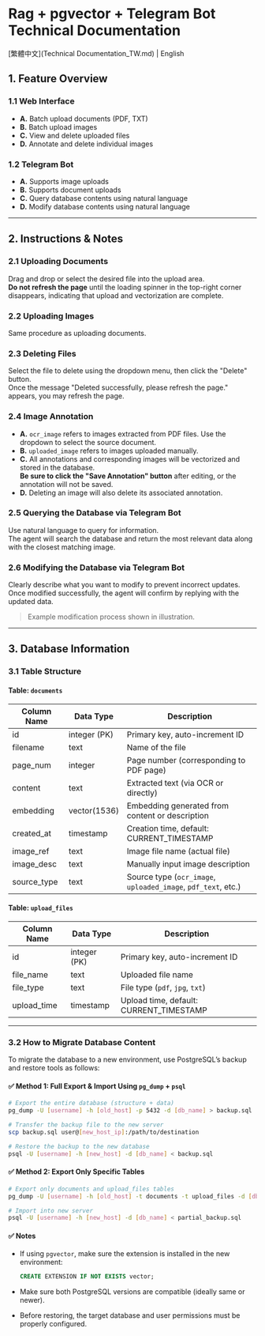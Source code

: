 # Rag + pgvector + Telegram Bot Technical Documentation

[繁體中文](Technical Documentation_TW.md) | English

## 1. Feature Overview

### 1.1 Web Interface
- **A.** Batch upload documents (PDF, TXT)  
- **B.** Batch upload images  
- **C.** View and delete uploaded files  
- **D.** Annotate and delete individual images  

### 1.2 Telegram Bot
- **A.** Supports image uploads  
- **B.** Supports document uploads  
- **C.** Query database contents using natural language  
- **D.** Modify database contents using natural language  

---

## 2. Instructions & Notes

### 2.1 Uploading Documents
Drag and drop or select the desired file into the upload area.  
**Do not refresh the page** until the loading spinner in the top-right corner disappears, indicating that upload and vectorization are complete.

### 2.2 Uploading Images
Same procedure as uploading documents.

### 2.3 Deleting Files
Select the file to delete using the dropdown menu, then click the "Delete" button.  
Once the message "Deleted successfully, please refresh the page." appears, you may refresh the page.

### 2.4 Image Annotation
- **A.** `ocr_image` refers to images extracted from PDF files. Use the dropdown to select the source document.  
- **B.** `uploaded_image` refers to images uploaded manually.  
- **C.** All annotations and corresponding images will be vectorized and stored in the database.  
  **Be sure to click the "Save Annotation" button** after editing, or the annotation will not be saved.  
- **D.** Deleting an image will also delete its associated annotation.

### 2.5 Querying the Database via Telegram Bot
Use natural language to query for information.  
The agent will search the database and return the most relevant data along with the closest matching image.

### 2.6 Modifying the Database via Telegram Bot
Clearly describe what you want to modify to prevent incorrect updates.  
Once modified successfully, the agent will confirm by replying with the updated data.

> Example modification process shown in illustration.

---

## 3. Database Information

### 3.1 Table Structure

#### Table: `documents`

| Column Name   | Data Type      | Description                                   |
|---------------|----------------|-----------------------------------------------|
| id            | integer (PK)   | Primary key, auto-increment ID                |
| filename      | text           | Name of the file                              |
| page_num      | integer        | Page number (corresponding to PDF page)       |
| content       | text           | Extracted text (via OCR or directly)          |
| embedding     | vector(1536)   | Embedding generated from content or description |
| created_at    | timestamp      | Creation time, default: CURRENT_TIMESTAMP     |
| image_ref     | text           | Image file name (actual file)                 |
| image_desc    | text           | Manually input image description              |
| source_type   | text           | Source type (`ocr_image`, `uploaded_image`, `pdf_text`, etc.) |

#### Table: `upload_files`

| Column Name   | Data Type      | Description                      |
|---------------|----------------|----------------------------------|
| id            | integer (PK)   | Primary key, auto-increment ID   |
| file_name     | text           | Uploaded file name               |
| file_type     | text           | File type (`pdf`, `jpg`, `txt`)  |
| upload_time   | timestamp      | Upload time, default: CURRENT_TIMESTAMP |

---

### 3.2 How to Migrate Database Content

To migrate the database to a new environment, use PostgreSQL’s backup and restore tools as follows:

#### ✅ Method 1: Full Export & Import Using `pg_dump` + `psql`

```bash
# Export the entire database (structure + data)
pg_dump -U [username] -h [old_host] -p 5432 -d [db_name] > backup.sql

# Transfer the backup file to the new server
scp backup.sql user@[new_host_ip]:/path/to/destination

# Restore the backup to the new database
psql -U [username] -h [new_host] -d [db_name] < backup.sql
````

#### ✅ Method 2: Export Only Specific Tables

```bash
# Export only documents and upload_files tables
pg_dump -U [username] -h [old_host] -t documents -t upload_files -d [db_name] > partial_backup.sql

# Import into new server
psql -U [username] -h [new_host] -d [db_name] < partial_backup.sql
```

#### ✅ Notes

* If using `pgvector`, make sure the extension is installed in the new environment:

  ```sql
  CREATE EXTENSION IF NOT EXISTS vector;
  ```

* Make sure both PostgreSQL versions are compatible (ideally same or newer).

* Before restoring, the target database and user permissions must be properly configured.
